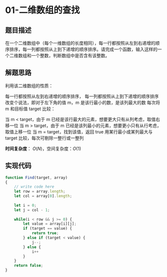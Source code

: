 # 01-二维数组的查找

## 题目描述

在一个二维数组中（每个一维数组的长度相同），每一行都按照从左到右递增的顺序排序，每一列都按照从上到下递增的顺序排序。请完成一个函数，输入这样的一个二维数组和一个整数，判断数组中是否含有该整数。

## 解题思路

利用该二维数组的性质：

每一行都按照从左到右递增的顺序排序，
每一列都按照从上到下递增的顺序排序
改变个说法，即对于左下角的值 m，m 是该行最小的数，是该列最大的数
每次将 m 和目标值 target 比较：

当 m < target，由于 m 已经是该行最大的元素，想要更大只有从列考虑，取值右移一位
当 m > target，由于 m 已经是该列最小的元素，想要更小只有从行考虑，取值上移一位
当 m = target，找到该值，返回 true
用某行最小或某列最大与 target 比较，每次可剔除一整行或一整列

**时间复杂度**： $O(N)$，空间复杂度：$O(1)$

## 实现代码

```js
function Find(target, array)
{
    // write code here
    let row = array.length;
    let col = array[0].length;
    
    let i = 0;
    let j = col - 1;
    
    while(i < row && j >= 0) {
        let value = array[i][j];
        if (target == value) {
            return true;
        } else if (target < value) {
            j--;
        } else {
            i++
        }
    }
    return false;
}
```